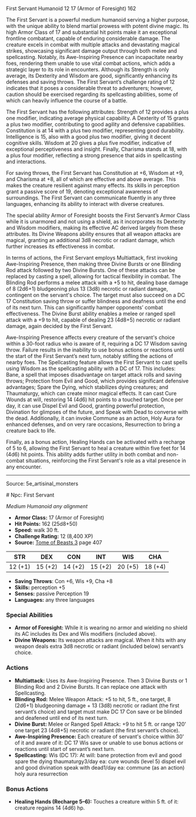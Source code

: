 <MonsterName/>First Servant</MonsterName>
<CreatureType/>Humanoid</CreatureType>
<CR/>12</CR>
<AC/>17 (Armor of Foresight)</AC>
<HP/>162</HP>
<summary>The First Servant is a powerful medium humanoid serving a higher purpose, with the unique ability to blend martial prowess with potent divine magic. Its high Armor Class of 17 and substantial hit points make it an exceptional frontline combatant, capable of enduring considerable damage. The creature excels in combat with multiple attacks and devastating magical strikes, showcasing significant damage output through both melee and spellcasting. Notably, its Awe-Inspiring Presence can incapacitate nearby foes, rendering them unable to use vital combat actions, which adds a strategic layer to its role in encounters. Although its Strength is only average, its Dexterity and Wisdom are good, significantly enhancing its defenses and saving throws. The First Servant’s challenge rating of 12 indicates that it poses a considerable threat to adventurers; however, caution should be exercised regarding its spellcasting abilities, some of which can heavily influence the course of a battle.</summary>

<detail>

The First Servant has the following attributes: Strength of 12 provides a plus one modifier, indicating average physical capability. A Dexterity of 15 grants a plus two modifier, contributing to good agility and defensive capabilities. Constitution is at 14 with a plus two modifier, representing good durability. Intelligence is 15, also with a good plus two modifier, giving it decent cognitive skills. Wisdom at 20 gives a plus five modifier, indicative of exceptional perceptiveness and insight. Finally, Charisma stands at 18, with a plus four modifier, reflecting a strong presence that aids in spellcasting and interactions. 

For saving throws, the First Servant has Constitution at +6, Wisdom at +9, and Charisma at +8, all of which are effective and above average. This makes the creature resilient against many effects. Its skills in perception grant a passive score of 19, denoting exceptional awareness of surroundings. The First Servant can communicate fluently in any three languages, enhancing its ability to interact with diverse creatures.

The special ability Armor of Foresight boosts the First Servant’s Armor Class while it is unarmored and not using a shield, as it incorporates its Dexterity and Wisdom modifiers, making its effective AC derived largely from these attributes. Its Divine Weapons ability ensures that all weapon attacks are magical, granting an additional 3d8 necrotic or radiant damage, which further increases its effectiveness in combat.

In terms of actions, the First Servant employs Multiattack, first invoking Awe-Inspiring Presence, then making three Divine Bursts or one Blinding Rod attack followed by two Divine Bursts. One of these attacks can be replaced by casting a spell, allowing for tactical flexibility in combat. The Blinding Rod performs a melee attack with a +5 to hit, dealing base damage of 8 (2d6+1) bludgeoning plus 13 (3d8) necrotic or radiant damage, contingent on the servant's choice. The target must also succeed on a DC 17 Constitution saving throw or suffer blindness and deafness until the end of its next turn. This can significantly hamper opponents’ combat effectiveness. The Divine Burst ability enables a melee or ranged spell attack with a +9 to hit, capable of dealing 23 (4d8+5) necrotic or radiant damage, again decided by the First Servant.

Awe-Inspiring Presence affects every creature of the servant's choice within a 30-foot radius who is aware of it, requiring a DC 17 Wisdom saving throw. Failure results in the inability to use bonus actions or reactions until the start of the First Servant’s next turn, notably stifling the actions of nearby foes. The Spellcasting feature allows the First Servant to cast spells using Wisdom as the spellcasting ability with a DC of 17. This includes: Bane, a spell that imposes disadvantage on target attack rolls and saving throws; Protection from Evil and Good, which provides significant defensive advantages; Spare the Dying, which stabilizes dying creatures; and Thaumaturgy, which can create minor magical effects. It can cast Cure Wounds at will, restoring 14 (4d6) hit points to a touched target. Once per day, it can use Dispel Evil and Good, granting powerful protection, Divination for glimpses of the future, and Speak with Dead to converse with the dead. Additionally, it can invoke Commune as an action, Holy Aura for enhanced defenses, and on very rare occasions, Resurrection to bring a creature back to life.

Finally, as a bonus action, Healing Hands can be activated with a recharge of 5 to 6, allowing the First Servant to heal a creature within five feet for 14 (4d6) hit points. This ability adds further utility in both combat and non-combat situations, reinforcing the First Servant's role as a vital presence in any encounter.</detail>



---

Source: 5e_artisinal_monsters

<statblock>
# Npc: First Servant

*Medium* *Humanoid* *any alignment*

- **Armor Class:** 17 (Armor of Foresight)
- **Hit Points:** 162 (25d8+50)
- **Speed:** walk 30 ft.
- **Challenge Rating:** 12 (8,400 XP)
- **Source:** [Tome of Beasts 3](https://koboldpress.com/kpstore/product/tome-of-beasts-3-for-5th-edition/) page 407

| STR | DEX | CON | INT | WIS | CHA |
| --- | --- | --- | --- | --- | --- |
| 12 (+1) | 15 (+2) | 14 (+2) | 15 (+2) | 20 (+5) | 18 (+4) |

- **Saving Throws**: Con +6, Wis +9, Cha +8
- **Skills:** perception +5
- **Senses:** passive Perception 19
- **Languages:** any three languages

### Special Abilities

- **Armor of Foresight:** While it is wearing no armor and wielding no shield its AC includes its Dex and Wis modifiers (included above).
- **Divine Weapons:** Its weapon attacks are magical. When it hits with any weapon deals extra 3d8 necrotic or radiant (included below) servant’s choice.

### Actions

- **Multiattack:** Uses its Awe-Inspiring Presence. Then 3 Divine Bursts or 1 Blinding Rod and 2 Divine Bursts. It can replace one attack with Spellcasting.
- **Blinding Rod:** Melee Weapon Attack: +5 to hit, 5 ft., one target, 8 (2d6+1) bludgeoning damage + 13 (3d8) necrotic or radiant (the first servant’s choice) and target must make DC 17 Con save or be blinded and deafened until end of its next turn.
- **Divine Burst:** Melee or Ranged Spell Attack: +9 to hit 5 ft. or range 120' one target 23 (4d8+5) necrotic or radiant (the first servant’s choice).
- **Awe-Inspiring Presence:** Each creature of servant's choice within 30' of it and aware of it: DC 17 Wis save or unable to use bonus actions or reactions until start of servant’s next turn.
- **Spellcasting:** Wis (DC 17): At will: bane protection from evil and good spare the dying thaumaturgy3/day ea: cure wounds (level 5) dispel evil and good divination speak with dead1/day ea: commune (as an action) holy aura resurrection

### Bonus Actions

- **Healing Hands (Recharge 5–6):** Touches a creature within 5 ft. of it: creature regains 14 (4d6) hp.


</statblock>


